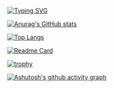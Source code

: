 [![Typing SVG](https://readme-typing-svg.demolab.com/?lines=First+line+of+text;Second+line+of+text)](https://git.io/typing-svg)

<!--
**soSeven/soSeven** is a ✨ _special_ ✨ repository because its `README.md` (this file) appears on your GitHub profile.

Here are some ideas to get you started:

- 🔭 I’m currently working on ...
- 🌱 I’m currently learning ...
- 👯 I’m looking to collaborate on ...
- 🤔 I’m looking for help with ...
- 💬 Ask me about ...
- 📫 How to reach me: ...
- 😄 Pronouns: ...
- ⚡ Fun fact: ...
-->

[![Anurag's GitHub stats](https://github-readme-stats.vercel.app/api?username=soSeven&show_icons=true&theme=dracula&count_private=true)](https://github.com/anuraghazra/github-readme-stats)

[![Top Langs](https://github-readme-stats.vercel.app/api/top-langs/?username=soSeven&show_icons=true&theme=dracula&count_private=true)](https://github.com/anuraghazra/github-readme-stats)

[![Readme Card](https://github-readme-stats.vercel.app/api/pin/?username=soSeven&repo=SoNavigationController&theme=dracula)](https://github.com/anuraghazra/github-readme-stats)

[![trophy](https://github-profile-trophy.vercel.app/?username=soSeven&theme=dracula)](https://github.com/ryo-ma/github-profile-trophy)

[![Ashutosh's github activity graph](https://github-readme-activity-graph.cyclic.app/graph?username=soSeven&theme=dracula)](https://github.com/ashutosh00710/github-readme-activity-graph)

